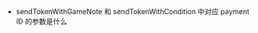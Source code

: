 - sendTokenWithGameNote 和 sendTokenWithCondition 中对应 payment ID 的参数是什么
<!--stackedit_data:
eyJoaXN0b3J5IjpbLTg3MTYxOTAzNl19
-->